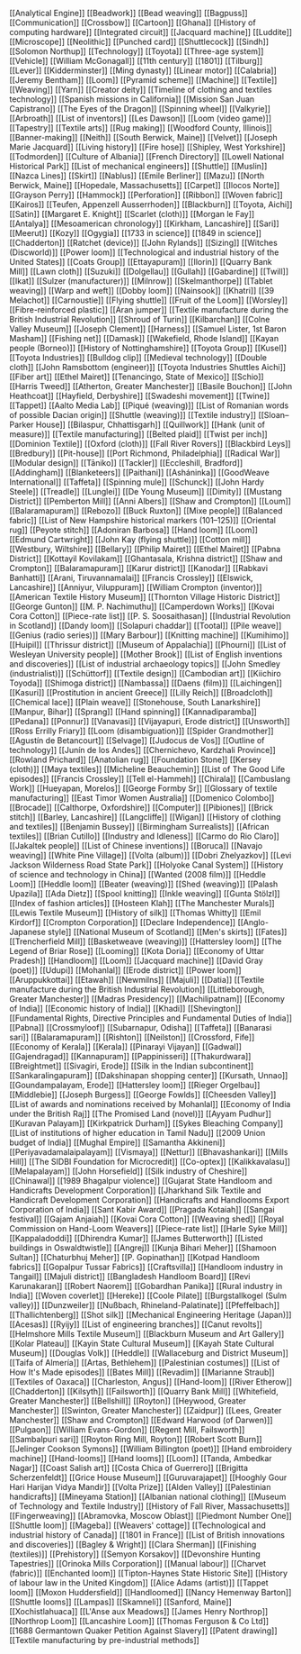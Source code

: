 [[Analytical Engine]]
[[Beadwork]]
[[Bead weaving]]
[[Bagpuss]]
[[Communication]]
[[Crossbow]]
[[Cartoon]]
[[Ghana]]
[[History of computing hardware]]
[[Integrated circuit]]
[[Jacquard machine]]
[[Luddite]]
[[Microscope]]
[[Neolithic]]
[[Punched card]]
[[Shuttlecock]]
[[Sindh]]
[[Solomon Northup]]
[[Technology]]
[[Toyota]]
[[Three-age system]]
[[Vehicle]]
[[William McGonagall]]
[[11th century]]
[[1801]]
[[Tilburg]]
[[Lever]]
[[Kidderminster]]
[[Ming dynasty]]
[[Linear motor]]
[[Calabria]]
[[Jeremy Bentham]]
[[Loom]]
[[Pyramid scheme]]
[[Machine]]
[[Textile]]
[[Weaving]]
[[Yarn]]
[[Creator deity]]
[[Timeline of clothing and textiles technology]]
[[Spanish missions in California]]
[[Mission San Juan Capistrano]]
[[The Eyes of the Dragon]]
[[Spinning wheel]]
[[Valkyrie]]
[[Arbroath]]
[[List of inventors]]
[[Les Dawson]]
[[Loom (video game)]]
[[Tapestry]]
[[Textile arts]]
[[Rug making]]
[[Woodford County, Illinois]]
[[Banner-making]]
[[Neith]]
[[South Berwick, Maine]]
[[Velvet]]
[[Joseph Marie Jacquard]]
[[Living history]]
[[Fire hose]]
[[Shipley, West Yorkshire]]
[[Todmorden]]
[[Culture of Albania]]
[[French Directory]]
[[Lowell National Historical Park]]
[[List of mechanical engineers]]
[[Shuttle]]
[[Muslin]]
[[Nazca Lines]]
[[Skirt]]
[[Nablus]]
[[Emile Berliner]]
[[Mazu]]
[[North Berwick, Maine]]
[[Hopedale, Massachusetts]]
[[Carpet]]
[[Ilocos Norte]]
[[Grayson Perry]]
[[Hammock]]
[[Perforation]]
[[Ribbon]]
[[Woven fabric]]
[[Kairos]]
[[Teufen, Appenzell Ausserrhoden]]
[[Blackburn]]
[[Toyota, Aichi]]
[[Satin]]
[[Margaret E. Knight]]
[[Scarlet (cloth)]]
[[Morgan le Fay]]
[[Antalya]]
[[Mesoamerican chronology]]
[[Kirkham, Lancashire]]
[[Sari]]
[[Meerut]]
[[Kozy]]
[[Ogygia]]
[[1733 in science]]
[[1849 in science]]
[[Chadderton]]
[[Ratchet (device)]]
[[John Rylands]]
[[Sizing]]
[[Witches (Discworld)]]
[[Power loom]]
[[Technological and industrial history of the United States]]
[[Coats Group]]
[[Ettayapuram]]
[[Ilorin]]
[[Quarry Bank Mill]]
[[Lawn cloth]]
[[Suzuki]]
[[Dolgellau]]
[[Gullah]]
[[Gabardine]]
[[Twill]]
[[Ikat]]
[[Sulzer (manufacturer)]]
[[Milnrow]]
[[Skelmanthorpe]]
[[Tablet weaving]]
[[Warp and weft]]
[[Dobby loom]]
[[Nainsook]]
[[Khatri]]
[[39 Melachot]]
[[Carnoustie]]
[[Flying shuttle]]
[[Fruit of the Loom]]
[[Worsley]]
[[Fibre-reinforced plastic]]
[[Aran jumper]]
[[Textile manufacture during the British Industrial Revolution]]
[[Shroud of Turin]]
[[Kilbarchan]]
[[Colne Valley Museum]]
[[Joseph Clement]]
[[Harness]]
[[Samuel Lister, 1st Baron Masham]]
[[Fishing net]]
[[Damask]]
[[Wakefield, Rhode Island]]
[[Kayan people (Borneo)]]
[[History of Nottinghamshire]]
[[Toyota Group]]
[[Kusel]]
[[Toyota Industries]]
[[Bulldog clip]]
[[Medieval technology]]
[[Double cloth]]
[[John Ramsbottom (engineer)]]
[[Toyota Industries Shuttles Aichi]]
[[Fiber art]]
[[Ethel Mairet]]
[[Tenancingo, State of Mexico]]
[[Schio]]
[[Harris Tweed]]
[[Atherton, Greater Manchester]]
[[Basile Bouchon]]
[[John Heathcoat]]
[[Hayfield, Derbyshire]]
[[Swadeshi movement]]
[[Twine]]
[[Tappet]]
[[Aalto Media Lab]]
[[Piqué (weaving)]]
[[List of Romanian words of possible Dacian origin]]
[[Shuttle (weaving)]]
[[Textile industry]]
[[Sloan–Parker House]]
[[Bilaspur, Chhattisgarh]]
[[Quillwork]]
[[Hank (unit of measure)]]
[[Textile manufacturing]]
[[Belted plaid]]
[[Twist per inch]]
[[Dominion Textile]]
[[Oxford (cloth)]]
[[Fall River Rovers]]
[[Blackbird Leys]]
[[Bredbury]]
[[Pit-house]]
[[Port Richmond, Philadelphia]]
[[Radical War]]
[[Modular design]]
[[Tāniko]]
[[Tackler]]
[[Eccleshill, Bradford]]
[[Addingham]]
[[Blanketeers]]
[[Paithani]]
[[Asháninka]]
[[GoodWeave International]]
[[Taffeta]]
[[Spinning mule]]
[[Schunck]]
[[John Hardy Steele]]
[[Treadle]]
[[Lunglei]]
[[De Young Museum]]
[[Dimity]]
[[Mustang District]]
[[Pemberton Mill]]
[[Anni Albers]]
[[Shaw and Crompton]]
[[Loum]]
[[Balaramapuram]]
[[Rebozo]]
[[Buck Ruxton]]
[[Mixe people]]
[[Balanced fabric]]
[[List of New Hampshire historical markers (101–125)]]
[[Oriental rug]]
[[Peyote stitch]]
[[Adoniran Barbosa]]
[[Hand loom]]
[[Loom]]
[[Edmund Cartwright]]
[[John Kay (flying shuttle)]]
[[Cotton mill]]
[[Westbury, Wiltshire]]
[[Bellary]]
[[Philip Mairet]]
[[Ethel Mairet]]
[[Pabna District]]
[[Kottayil Kovilakam]]
[[Ghantasala, Krishna district]]
[[Shaw and Crompton]]
[[Balaramapuram]]
[[Karur district]]
[[Kanodar]]
[[Rabkavi Banhatti]]
[[Arani, Tiruvannamalai]]
[[Francis Crossley]]
[[Elswick, Lancashire]]
[[Anniyur, Viluppuram]]
[[William Crompton (inventor)]]
[[American Textile History Museum]]
[[Thornton Village Historic District]]
[[George Gunton]]
[[M. P. Nachimuthu]]
[[Camperdown Works]]
[[Kovai Cora Cotton]]
[[Piece-rate list]]
[[P. S. Soosaithasan]]
[[Industrial Revolution in Scotland]]
[[Dandy loom]]
[[Solapuri chaddar]]
[[Tootal]]
[[Pile weave]]
[[Genius (radio series)]]
[[Mary Barbour]]
[[Knitting machine]]
[[Kumihimo]]
[[Huipil]]
[[Thrissur district]]
[[Museum of Appalachia]]
[[Phourni]]
[[List of Wesleyan University people]]
[[Mother Brook]]
[[List of English inventions and discoveries]]
[[List of industrial archaeology topics]]
[[John Smedley (industrialist)]]
[[Schüttorf]]
[[Textile design]]
[[Cambodian art]]
[[Kiichiro Toyoda]]
[[Shimoga district]]
[[Nambassa]]
[[Daens (film)]]
[[Laichingen]]
[[Kasuri]]
[[Prostitution in ancient Greece]]
[[Lilly Reich]]
[[Broadcloth]]
[[Chemical lace]]
[[Plain weave]]
[[Stonehouse, South Lanarkshire]]
[[Manpur, Bihar]]
[[Sprang]]
[[Hand spinning]]
[[Kannadiparamba]]
[[Pedana]]
[[Ponnur]]
[[Vanavasi]]
[[Vijayapuri, Erode district]]
[[Unsworth]]
[[Ross Errilly Friary]]
[[Loom (disambiguation)]]
[[Spider Grandmother]]
[[Agustín de Betancourt]]
[[Selvage]]
[[Judocus de Vos]]
[[Outline of technology]]
[[Junín de los Andes]]
[[Chernichevo, Kardzhali Province]]
[[Rowland Prichard]]
[[Anatolian rug]]
[[Foundation Stone]]
[[Kersey (cloth)]]
[[Maya textiles]]
[[Micheline Beauchemin]]
[[List of The Good Life episodes]]
[[Francis Crossley]]
[[Tell el-Hammeh]]
[[Chirala]]
[[Cambuslang Work]]
[[Hueyapan, Morelos]]
[[George Formby Sr]]
[[Glossary of textile manufacturing]]
[[East Timor Women Australia]]
[[Domenico Colombo]]
[[Brocade]]
[[Calthorpe, Oxfordshire]]
[[Computer]]
[[Pibiones]]
[[Brick stitch]]
[[Barley, Lancashire]]
[[Langcliffe]]
[[Wigan]]
[[History of clothing and textiles]]
[[Benjamin Bussey]]
[[Birmingham Surrealists]]
[[African textiles]]
[[Brian Cutillo]]
[[Industry and Idleness]]
[[Carmo do Rio Claro]]
[[Jakaltek people]]
[[List of Chinese inventions]]
[[Boruca]]
[[Navajo weaving]]
[[White Pine Village]]
[[Volta (album)]]
[[Dobri Zhelyazkov]]
[[Levi Jackson Wilderness Road State Park]]
[[Holyoke Canal System]]
[[History of science and technology in China]]
[[Wanted (2008 film)]]
[[Heddle Loom]]
[[Heddle loom]]
[[Beater (weaving)]]
[[Shed (weaving)]]
[[Palash Upazila]]
[[Ada Dietz]]
[[Spool knitting]]
[[Inkle weaving]]
[[Gunta Stölzl]]
[[Index of fashion articles]]
[[Hosteen Klah]]
[[The Manchester Murals]]
[[Lewis Textile Museum]]
[[History of silk]]
[[Thomas Whitty]]
[[Emil Kirdorf]]
[[Crompton Corporation]]
[[Declare Independence]]
[[Anglo-Japanese style]]
[[National Museum of Scotland]]
[[Men's skirts]]
[[Fates]]
[[Trencherfield Mill]]
[[Basketweave (weaving)]]
[[Hattersley loom]]
[[The Legend of Briar Rose]]
[[Looming]]
[[Kota Doria]]
[[Economy of Uttar Pradesh]]
[[Handloom]]
[[Loom]]
[[Jacquard machine]]
[[David Gray (poet)]]
[[Udupi]]
[[Mohanlal]]
[[Erode district]]
[[Power loom]]
[[Aruppukkottai]]
[[Etawah]]
[[Newmilns]]
[[Majuli]]
[[Datia]]
[[Textile manufacture during the British Industrial Revolution]]
[[Littleborough, Greater Manchester]]
[[Madras Presidency]]
[[Machilipatnam]]
[[Economy of India]]
[[Economic history of India]]
[[Khadi]]
[[Shevington]]
[[Fundamental Rights, Directive Principles and Fundamental Duties of India]]
[[Pabna]]
[[Crossmyloof]]
[[Subarnapur, Odisha]]
[[Taffeta]]
[[Banarasi sari]]
[[Balaramapuram]]
[[Rishton]]
[[Neilston]]
[[Crossford, Fife]]
[[Economy of Kerala]]
[[Kerala]]
[[Pinarayi Vijayan]]
[[Gadwal]]
[[Gajendragad]]
[[Kannapuram]]
[[Pappinisseri]]
[[Thakurdwara]]
[[Breightmet]]
[[Sivagiri, Erode]]
[[Silk in the Indian subcontinent]]
[[Sankaralingapuram]]
[[Dakshinapan shopping center]]
[[Kursath, Unnao]]
[[Goundampalayam, Erode]]
[[Hattersley loom]]
[[Rieger Orgelbau]]
[[Middlebie]]
[[Joseph Burgess]]
[[George Fowlds]]
[[Cheesden Valley]]
[[List of awards and nominations received by Mohanlal]]
[[Economy of India under the British Raj]]
[[The Promised Land (novel)]]
[[Ayyam Pudhur]]
[[Kuravan Palayam]]
[[Kirkpatrick Durham]]
[[Sykes Bleaching Company]]
[[List of institutions of higher education in Tamil Nadu]]
[[2009 Union budget of India]]
[[Mughal Empire]]
[[Samantha Akkineni]]
[[Periyavadamalaipalayam]]
[[Vismaya]]
[[Nettur]]
[[Bhavashankari]]
[[Mills Hill]]
[[The SIDBI Foundation for Microcredit]]
[[Co-optex]]
[[Kalikkavalasu]]
[[Melapalayam]]
[[John Horsefield]]
[[Silk industry of Cheshire]]
[[Chinawal]]
[[1989 Bhagalpur violence]]
[[Gujarat State Handloom and Handicrafts Development Corporation]]
[[Jharkhand Silk Textile and Handicraft Development Corporation]]
[[Handicrafts and Handlooms Export Corporation of India]]
[[Sant Kabir Award]]
[[Pragada Kotaiah]]
[[Sangai festival]]
[[Gajam Anjaiah]]
[[Kovai Cora Cotton]]
[[Weaving shed]]
[[Royal Commission on Hand-Loom Weavers]]
[[Piece-rate list]]
[[Harle Syke Mill]]
[[Kappaladoddi]]
[[Dhirendra Kumar]]
[[James Butterworth]]
[[Listed buildings in Oswaldtwistle]]
[[Angrej]]
[[Kunja Bihari Meher]]
[[Shamoon Sultan]]
[[Chaturbhuj Meher]]
[[P. Gopinathan]]
[[Kotpad Handloom fabrics]]
[[Gopalpur Tussar Fabrics]]
[[Craftsvilla]]
[[Handloom industry in Tangail]]
[[Majuli district]]
[[Bangladesh Handloom Board]]
[[Revi Karunakaran]]
[[Robert Naorem]]
[[Gobardhan Panika]]
[[Rural industry in India]]
[[Woven coverlet]]
[[Hereke]]
[[Coole Pilate]]
[[Burgstallkogel (Sulm valley)]]
[[Dunzweiler]]
[[Nußbach, Rhineland-Palatinate]]
[[Pfeffelbach]]
[[Thallichtenberg]]
[[Shot silk]]
[[Mechanical Engineering Heritage (Japan)]]
[[Acesas]]
[[Ryijy]]
[[List of engineering branches]]
[[Canut revolts]]
[[Helmshore Mills Textile Museum]]
[[Blackburn Museum and Art Gallery]]
[[Kolar Plateau]]
[[Kayin State Cultural Museum]]
[[Kayah State Cultural Museum]]
[[Douglas Volk]]
[[Heddle]]
[[Wallaceburg and District Museum]]
[[Taifa of Almería]]
[[Artas, Bethlehem]]
[[Palestinian costumes]]
[[List of How It's Made episodes]]
[[Bates Mill]]
[[Revadim]]
[[Marianne Straub]]
[[Textiles of Oaxaca]]
[[Charleston, Angus]]
[[Hand-loom]]
[[River Etherow]]
[[Chadderton]]
[[Kilsyth]]
[[Failsworth]]
[[Quarry Bank Mill]]
[[Whitefield, Greater Manchester]]
[[Bellshill]]
[[Royton]]
[[Heywood, Greater Manchester]]
[[Swinton, Greater Manchester]]
[[Zaidpur]]
[[Lees, Greater Manchester]]
[[Shaw and Crompton]]
[[Edward Harwood (of Darwen)]]
[[Pulgaon]]
[[William Evans-Gordon]]
[[Regent Mill, Failsworth]]
[[Sambalpuri sari]]
[[Royton Ring Mill, Royton]]
[[Robert Scott Burn]]
[[Jelinger Cookson Symons]]
[[William Billington (poet)]]
[[Hand embroidery machine]]
[[Hand-looms]]
[[Hand looms]]
[[Loom]]
[[Tanda, Ambedkar Nagar]]
[[Coast Salish art]]
[[Costa Chica of Guerrero]]
[[Brigitta Scherzenfeldt]]
[[Grice House Museum]]
[[Guruvarajapet]]
[[Hooghly Gour Hari Harijan Vidya Mandir]]
[[Volta Prize]]
[[Alden Valley]]
[[Palestinian handicrafts]]
[[Mineyama Station]]
[[Albanian national clothing]]
[[Museum of Technology and Textile Industry]]
[[History of Fall River, Massachusetts]]
[[Fingerweaving]]
[[Abramovka, Moscow Oblast]]
[[Piedmont Number One]]
[[Shuttle loom]]
[[Mageba]]
[[Weavers' cottage]]
[[Technological and industrial history of Canada]]
[[1801 in France]]
[[List of British innovations and discoveries]]
[[Bagley & Wright]]
[[Clara Sherman]]
[[Finishing (textiles)]]
[[Prehistory]]
[[Semyon Korsakov]]
[[Devonshire Hunting Tapestries]]
[[Orinoka Mills Corporation]]
[[Manual labour]]
[[Charvet (fabric)]]
[[Enchanted loom]]
[[Tipton-Haynes State Historic Site]]
[[History of labour law in the United Kingdom]]
[[Alice Adams (artist)]]
[[Tappet loom]]
[[Moxon Huddersfield]]
[[Handloomed]]
[[Nancy Hemenway Barton]]
[[Shuttle looms]]
[[Lampas]]
[[Skamneli]]
[[Sanford, Maine]]
[[Xochistlahuaca]]
[[L'Anse aux Meadows]]
[[James Henry Northrop]]
[[Northrop Loom]]
[[Lancashire Loom]]
[[Thomas Ferguson & Co Ltd]]
[[1688 Germantown Quaker Petition Against Slavery]]
[[Patent drawing]]
[[Textile manufacturing by pre-industrial methods]]
